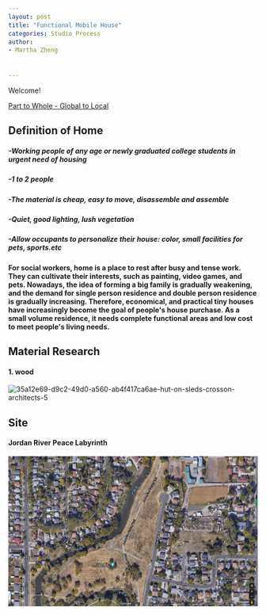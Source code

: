 ```yaml
---
layout: post
title: "Functional Mobile House"
categories: Studio Process
author:
- Martha Zheng


---
```


Welcome!

[Part to Whole - Global to Local](http://keanmgc.github.io/2021fall3yr-studio/)


## Definition of Home
##### -Working people of any age or newly graduated college students in urgent need of housing
##### -1 to 2 people
##### -The material is cheap, easy to move, disassemble and assemble
##### -Quiet, good lighting, lush vegetation
##### -Allow occupants to personalize their house: color, small facilities for pets, sports.etc
 
#### For social workers, home is a place to rest after busy and tense work. They can cultivate their interests, such as painting, video games, and pets. Nowadays, the idea of forming a big family is gradually weakening, and the demand for single person residence and double person residence is gradually increasing. Therefore, economical, and practical tiny houses have increasingly become the goal of people's house purchase. As a small volume residence, it needs complete functional areas and low cost to meet people's living needs.

## Material Research
#### 1. wood

![35a12e69-d9c2-49d0-a560-ab4f417ca6ae-hut-on-sleds-crosson-architects-5](https://user-images.githubusercontent.com/90550813/133069297-83b8bb24-b254-43fb-9658-c0cea380890f.jpg)


## Site
#### Jordan River Peace Labyrinth
![site](https://raw.githubusercontent.com/yawenzh/YZmar/master/image/%E5%BE%AE%E4%BF%A1%E5%9B%BE%E7%89%87_20210913091342.png)





